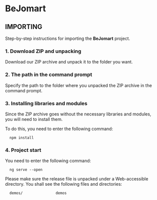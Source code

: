 BeJomart
========

IMPORTING
---------
Step-by-step instructions for importing the **BeJomart** project.

### 1. Download ZIP and unpacking
Download our ZIP archive and unpack it to the folder you want.

### 2. The path in the command prompt
Specify the path to the folder where you unpacked the ZIP archive in the command prompt.
⠀
### 3. Installing libraries and modules
Since the ZIP archive goes without the necessary libraries and modules, you will need to install them.

To do this, you need to enter the following command:

      npm install
      
### 4. Project start
You need to enter the following command:

      ng serve --open

Please make sure the release file is unpacked under a Web-accessible
directory. You shall see the following files and directories:

      demos/               demos

